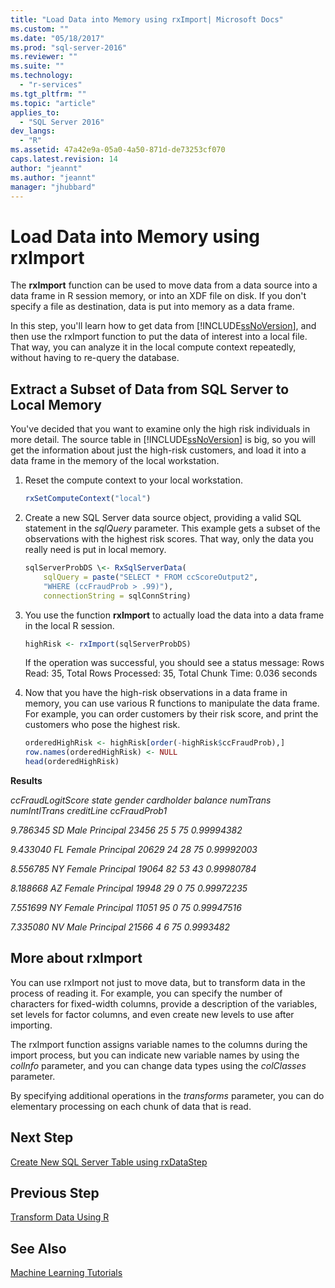 ```yaml
---
title: "Load Data into Memory using rxImport| Microsoft Docs"
ms.custom: ""
ms.date: "05/18/2017"
ms.prod: "sql-server-2016"
ms.reviewer: ""
ms.suite: ""
ms.technology: 
  - "r-services"
ms.tgt_pltfrm: ""
ms.topic: "article"
applies_to: 
  - "SQL Server 2016"
dev_langs: 
  - "R"
ms.assetid: 47a42e9a-05a0-4a50-871d-de73253cf070
caps.latest.revision: 14
author: "jeannt"
ms.author: "jeannt"
manager: "jhubbard"
---
```

# Load Data into Memory using rxImport

The **rxImport** function can be used to move data from a data source into a data frame in R session memory, or into an XDF file on disk. If you don't specify a file as destination, data is put into memory as a data frame.

In this step, you'll learn how to get data from [!INCLUDE[ssNoVersion](../../includes/ssnoversion-md.md)], and then use the rxImport function to put the data of interest into a local file. That way, you can analyze it in the local compute context repeatedly, without having to re-query the database.

## Extract a Subset of Data from SQL Server to Local Memory

You've decided that  you want to examine only the high risk individuals in more detail. The source table in [!INCLUDE[ssNoVersion](../../includes/ssnoversion-md.md)] is big, so you will get the information about just the high-risk customers, and load it into a data frame in the memory of the local workstation.

1. Reset the compute context to your local workstation.

    ```R
    rxSetComputeContext("local")
    ```

2. Create a new SQL Server data source object, providing a valid SQL statement in the *sqlQuery* parameter. This example gets a subset of the observations with the highest risk scores. That way, only the data you really need is put in local memory.

    ```R
    sqlServerProbDS \<- RxSqlServerData(
        sqlQuery = paste("SELECT * FROM ccScoreOutput2",
        "WHERE (ccFraudProb > .99)"),
        connectionString = sqlConnString)
    ```

3. You use the function **rxImport** to actually load the data into a data frame in the local R session.

    ```R
    highRisk <- rxImport(sqlServerProbDS)
    ```

    If the operation was successful, you should see a status message:
   Rows Read: 35, Total Rows Processed: 35, Total Chunk Time: 0.036 seconds

4. Now that you have the high-risk observations in a data frame in memory, you can use various R functions to manipulate the data frame. For example, you can order customers by their risk score, and print the customers who pose the highest risk.

    ```R
    orderedHighRisk <- highRisk[order(-highRisk$ccFraudProb),]
    row.names(orderedHighRisk) <- NULL
    head(orderedHighRisk)
    ```

**Results**

*ccFraudLogitScore   state gender cardholder balance numTrans numIntlTrans creditLine ccFraudProb1*

*9.786345    SD   Male  Principal   23456       25            5 75   0.99994382*

*9.433040    FL Female  Principal   20629       24           28 75   0.99992003*

*8.556785    NY Female  Principal   19064       82           53 43   0.99980784*

*8.188668    AZ Female  Principal   19948       29            0 75   0.99972235*

*7.551699    NY Female  Principal   11051       95            0 75   0.99947516*

*7.335080    NV   Male  Principal   21566        4            6  75   0.9993482*

## More about rxImport

You can use rxImport not just to move data, but to transform data in the process of reading it. For example, you can specify the number of characters for fixed-width columns, provide a description of the variables, set levels for factor columns, and even create new levels to use after importing.

The rxImport function assigns variable names to the columns during the import process, but you can indicate new variable names by using the *colInfo* parameter, and you can change data types using the *colClasses* parameter.

By specifying additional operations in the *transforms* parameter, you can do elementary processing on each chunk of data that is read.

## Next Step

[Create New SQL Server Table using rxDataStep](../../advanced-analytics/tutorials/deepdive-create-new-sql-server-table-using-rxdatastep.md)

## Previous Step

[Transform Data Using R](../../advanced-analytics/tutorials/deepdive-transform-data-using-r.md)

## See Also

[Machine Learning Tutorials](../../advanced-analytics/tutorials/machine-learning-services-tutorials.md)

